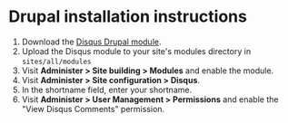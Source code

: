 # Drupal installation instructions

1. Download the [Disqus Drupal module](http://drupal.org/project/disqus).
2. Upload the Disqus module to your site's modules directory in `sites/all/modules`
3. Visit **Administer > Site building > Modules** and enable the module.
4. Visit **Administer > Site configuration > Disqus**.
5. In the shortname field, enter your shortname.
6. Visit **Administer > User Management > Permissions** and enable the "View Disqus Comments" permission.
